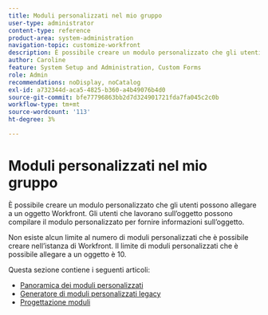 ```yaml
---
title: Moduli personalizzati nel mio gruppo
user-type: administrator
content-type: reference
product-area: system-administration
navigation-topic: customize-workfront
description: È possibile creare un modulo personalizzato che gli utenti possono allegare a un oggetto Workfront. Gli utenti che lavorano sull’oggetto possono compilare il modulo personalizzato per fornire informazioni sull’oggetto.
author: Caroline
feature: System Setup and Administration, Custom Forms
role: Admin
recommendations: noDisplay, noCatalog
exl-id: a732344d-aca5-4825-b360-a4b49076b4d0
source-git-commit: bfe77796863bb2d7d324901721fda7fa045c2c0b
workflow-type: tm+mt
source-wordcount: '113'
ht-degree: 3%

---
```


# Moduli personalizzati nel mio gruppo

È possibile creare un modulo personalizzato che gli utenti possono allegare a un oggetto Workfront. Gli utenti che lavorano sull’oggetto possono compilare il modulo personalizzato per fornire informazioni sull’oggetto.

Non esiste alcun limite al numero di moduli personalizzati che è possibile creare nell’istanza di Workfront. Il limite di moduli personalizzati che è possibile allegare a un oggetto è 10.

Questa sezione contiene i seguenti articoli:

* [Panoramica dei moduli personalizzati](../../../administration-and-setup/customize-workfront/create-manage-custom-forms/custom-forms-overview.md)
* [Generatore di moduli personalizzati legacy](/help/quicksilver/administration-and-setup/customize-workfront/create-manage-custom-forms/use-the-custom-form-builder.md)
* [Progettazione moduli](/help/quicksilver/administration-and-setup/customize-workfront/create-manage-custom-forms/form-designer/form-designer-toc.md)


